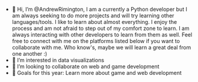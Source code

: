 - 👋 Hi, I’m @AndrewRimington, I am a currently a Python developer but I am always seeking to do more projects and will try learning other languages/tools. I like to learn about almost everything. I enjoy the process and am not afraid to step out of my comfort zone to learn. I am always interacting with other developers to learn from them as well. Feel free to connect with me on the platforms listed below if you want to collaborate with me. Who know's, maybe we will learn a great deal from one another :)
- 👀 I’m interested in data visualizations
- 💞️ I’m looking to collaborate on web and game development
- 🎯 Goals for this year: Learn more about game and web development
